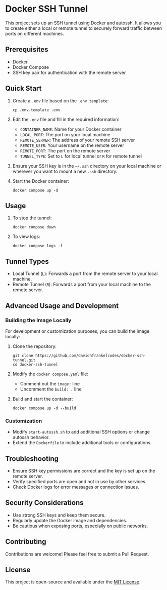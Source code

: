 # Docker SSH Tunnel

This project sets up an SSH tunnel using Docker and autossh. It allows you to create either a local or remote tunnel to securely forward traffic between ports on different machines.

## Prerequisites

- Docker
- Docker Compose
- SSH key pair for authentication with the remote server

## Quick Start

1. Create a `.env` file based on the `.env.template`:
   ```
   cp .env.template .env
   ```

2. Edit the `.env` file and fill in the required information:
   - `CONTAINER_NAME`: Name for your Docker container
   - `LOCAL_PORT`: The port on your local machine
   - `REMOTE_SERVER`: The address of your remote SSH server
   - `REMOTE_USER`: Your username on the remote server
   - `REMOTE_PORT`: The port on the remote server
   - `TUNNEL_TYPE`: Set to `L` for local tunnel or `R` for remote tunnel

3. Ensure your SSH key is in the `~/.ssh` directory on your local machine or wherever you want to mount a new `.ssh` directory.

4. Start the Docker container:
   ```
   docker compose up -d
   ```

## Usage

1. To stop the tunnel:
   ```
   docker compose down
   ```

2. To view logs:
   ```
   docker compose logs -f
   ```

## Tunnel Types

- Local Tunnel (`L`): Forwards a port from the remote server to your local machine.
- Remote Tunnel (`R`): Forwards a port from your local machine to the remote server.

## Advanced Usage and Development

### Building the Image Locally

For development or customization purposes, you can build the image locally:

1. Clone the repository:
   ```
   git clone https://github.com/davidhfrankelcodes/docker-ssh-tunnel.git
   cd docker-ssh-tunnel
   ```

2. Modify the `docker compose.yaml` file:
   - Comment out the `image:` line
   - Uncomment the `build: .` line

3. Build and start the container:
   ```
   docker compose up -d --build
   ```

### Customization

- Modify `start-autossh.sh` to add additional SSH options or change autossh behavior.
- Extend the `Dockerfile` to include additional tools or configurations.

## Troubleshooting

- Ensure SSH key permissions are correct and the key is set up on the remote server.
- Verify specified ports are open and not in use by other services.
- Check Docker logs for error messages or connection issues.

## Security Considerations

- Use strong SSH keys and keep them secure.
- Regularly update the Docker image and dependencies.
- Be cautious when exposing ports, especially on public networks.

## Contributing

Contributions are welcome! Please feel free to submit a Pull Request.

## License

This project is open-source and available under the [MIT License](LICENSE.md).
